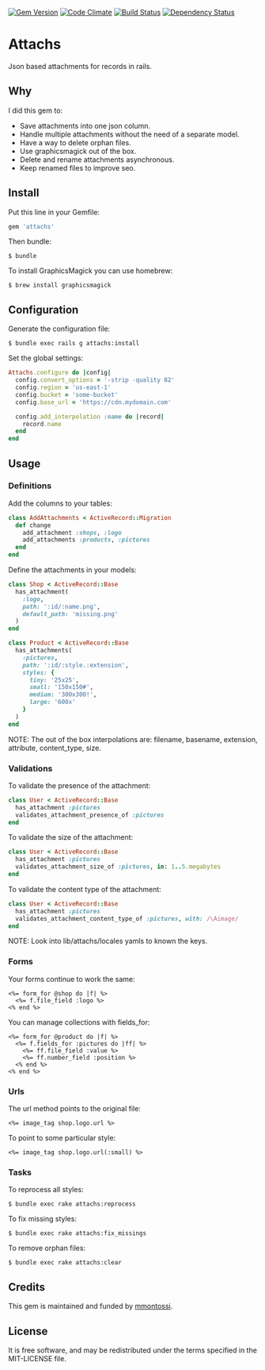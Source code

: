 [![Gem Version](https://badge.fury.io/rb/attachs.svg)](http://badge.fury.io/rb/attachs)
[![Code Climate](https://codeclimate.com/github/mmontossi/attachs/badges/gpa.svg)](https://codeclimate.com/github/mmontossi/attachs)
[![Build Status](https://travis-ci.org/mmontossi/attachs.svg)](https://travis-ci.org/mmontossi/attachs)
[![Dependency Status](https://gemnasium.com/mmontossi/attachs.svg)](https://gemnasium.com/mmontossi/attachs)

# Attachs

Json based attachments for records in rails.

## Why

I did this gem to:

- Save attachments into one json column.
- Handle multiple attachments without the need of a separate model.
- Have a way to delete orphan files.
- Use graphicsmagick out of the box.
- Delete and rename attachments asynchronous.
- Keep renamed files to improve seo.

## Install

Put this line in your Gemfile:
```ruby
gem 'attachs'
```

Then bundle:
```
$ bundle
```

To install GraphicsMagick you can use homebrew:
```
$ brew install graphicsmagick
```

## Configuration

Generate the configuration file:
```
$ bundle exec rails g attachs:install
```

Set the global settings:
```ruby
Attachs.configure do |config|
  config.convert_options = '-strip -quality 82'
  config.region = 'us-east-1'
  config.bucket = 'some-bucket'
  config.base_url = 'https://cdn.mydomain.com'

  config.add_interpolation :name do |record|
    record.name
  end
end
```

## Usage

### Definitions

Add the columns to your tables:
```ruby
class AddAttachments < ActiveRecord::Migration
  def change
    add_attachment :shops, :logo
    add_attachments :products, :pictures
  end
end
```

Define the attachments in your models:
```ruby
class Shop < ActiveRecord::Base
  has_attachment(
    :logo,
    path: ':id/:name.png',
    default_path: 'missing.png'
  )
end

class Product < ActiveRecord::Base
  has_attachments(
    :pictures,
    path: ':id/:style.:extension',
    styles: {
      tiny: '25x25',
      small: '150x150#',
      medium: '300x300!',
      large: '600x'
    }
  )
end
```

NOTE: The out of the box interpolations are: filename, basename, extension, attribute, content_type, size.

### Validations

To validate the presence of the attachment:
```ruby
class User < ActiveRecord::Base
  has_attachment :pictures
  validates_attachment_presence_of :pictures
end
```

To validate the size of the attachment:
```ruby
class User < ActiveRecord::Base
  has_attachment :pictures
  validates_attachment_size_of :pictures, in: 1..5.megabytes
end
```

To validate the content type of the attachment:
```ruby
class User < ActiveRecord::Base
  has_attachment :pictures
  validates_attachment_content_type_of :pictures, with: /\Aimage/
end
```

NOTE: Look into lib/attachs/locales yamls to known the keys.

### Forms

Your forms continue to work the same:
```erb
<%= form_for @shop do |f| %>
  <%= f.file_field :logo %>
<% end %>
```

You can manage collections with fields_for:
```erb
<%= form_for @product do |f| %>
  <%= f.fields_for :pictures do |ff| %>
    <%= ff.file_field :value %>
    <%= ff.number_field :position %>
  <% end %>
<% end %>
```

### Urls

The url method points to the original file:
```erb
<%= image_tag shop.logo.url %>
```

To point to some particular style:
```erb
<%= image_tag shop.logo.url(:small) %>
```

### Tasks

To reprocess all styles:
```
$ bundle exec rake attachs:reprocess
```

To fix missing styles:
```
$ bundle exec rake attachs:fix_missings
```

To remove orphan files:
```
$ bundle exec rake attachs:clear
```

## Credits

This gem is maintained and funded by [mmontossi](https://github.com/mmontossi).

## License

It is free software, and may be redistributed under the terms specified in the MIT-LICENSE file.
